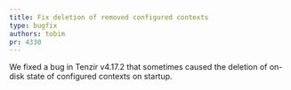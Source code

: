```yaml
---
title: Fix deletion of removed configured contexts
type: bugfix
authors: tobim
pr: 4330
---
```


We fixed a bug in Tenzir v4.17.2 that sometimes caused the deletion of on-disk
state of configured contexts on startup.
